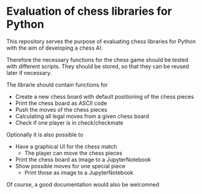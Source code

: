 # Evaluation of chess libraries for Python

This repository serves the purpose of evaluating chess libraries for Python with the aim of developing a chess AI.

Therefore the necessary functions for the chess game should be tested with different scripts. They should be stored, so that they can be reused later if necessary.

The librarie should contain functions for 
- Create a new chess board with default positioning of the chess pieces
- Print the chess board as ASCII code
- Push the moves of the chess pieces 
- Calculating all legal moves from a given chess board
- Check if one player is in check/checkmate

Optionally it is also possible to
- Have a graphical UI for the chess match 
	- The player can move the chess pieces 
- Print the chess board as image to a JupyterNotebook
- Show possible moves for one special piece
	- Print those as image to a JupyterNotebook
	
Of course, a good documentation would also be welcomned
